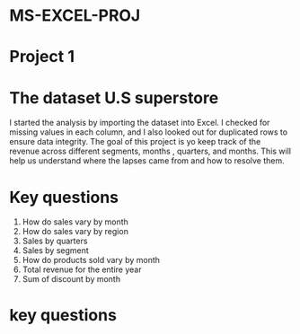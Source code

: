 # MS-EXCEL-PROJ
# Project 1 
# The dataset U.S superstore 
I started the analysis by importing the dataset into Excel.  I checked for missing values in each column, and I also looked out for duplicated rows to ensure data integrity. 
The goal of this project is yo keep track of the revenue across different segments, months , quarters, and months.
This will help us understand where the lapses came from and how to resolve them.

# Key questions 
1. How do sales vary by month 
2. How do sales vary by region
3. Sales by quarters 
4. Sales by segment 
5. How do products sold vary by month
6. Total revenue for the entire year
7. Sum of discount by month
# key questions 
